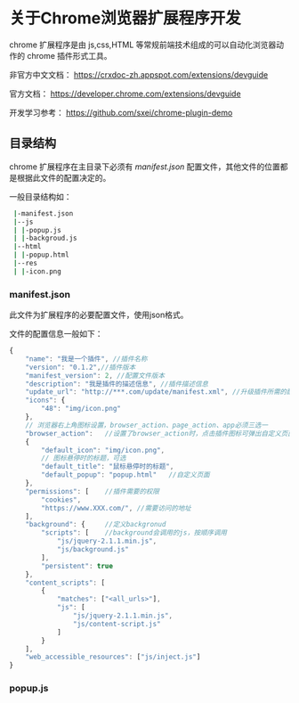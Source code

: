 # 关于Chrome浏览器扩展程序开发

chrome 扩展程序是由 js,css,HTML 等常规前端技术组成的可以自动化浏览器动作的 chrome 插件形式工具。

非官方中文文档： <https://crxdoc-zh.appspot.com/extensions/devguide>

官方文档： <https://developer.chrome.com/extensions/devguide>

开发学习参考： <https://github.com/sxei/chrome-plugin-demo>

## 目录结构

chrome 扩展程序在主目录下必须有 *manifest.json* 配置文件，其他文件的位置都是根据此文件的配置决定的。

一般目录结构如：

```bash
 |-manifest.json
 |--js
 | |-popup.js
 | |-backgroud.js
 |--html
 | |-popup.html
 |--res
 | |-icon.png
```

### manifest.json

此文件为扩展程序的必要配置文件，使用json格式。

文件的配置信息一般如下：

```js
{
    "name": "我是一个插件", //插件名称
    "version": "0.1.2",//插件版本
    "manifest_version": 2, //配置文件版本
    "description": "我是插件的描述信息", //插件描述信息
    "update_url": "http://***.com/update/manifest.xml", //升级插件所需的配置文件
    "icons": {
        "48": "img/icon.png"
    },
    // 浏览器右上角图标设置，browser_action、page_action、app必须三选一
    "browser_action":   //设置了browser_action时，点击插件图标可弹出自定义页面
    {
        "default_icon": "img/icon.png",
        // 图标悬停时的标题，可选
        "default_title": "鼠标悬停时的标题",
        "default_popup": "popup.html"   //自定义页面
    },
    "permissions": [    //插件需要的权限
        "cookies",
        "https://www.XXX.com/", //需要访问的地址
    ],
    "background": {     //定义backgronud
        "scripts": [    //background会调用的js，按顺序调用
            "js/jquery-2.1.1.min.js",
            "js/background.js"
        ],
        "persistent": true
    },
    "content_scripts": [
        {
            "matches": ["<all_urls>"],
            "js": [
                "js/jquery-2.1.1.min.js",
                "js/content-script.js"
            ]
        }
    ],
    "web_accessible_resources": ["js/inject.js"]
}
```

### popup.js
